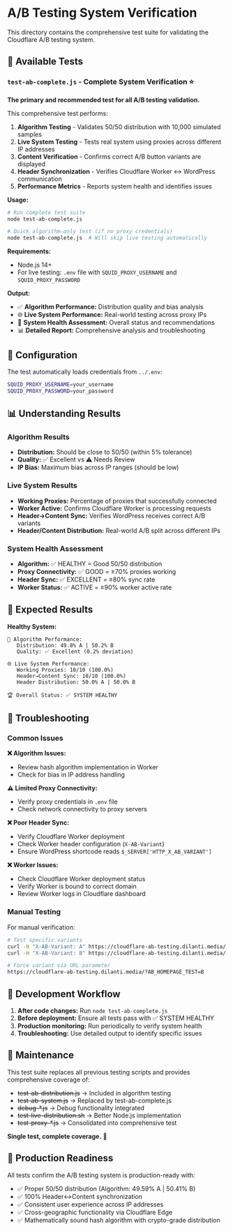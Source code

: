 # A/B Testing System Verification

This directory contains the comprehensive test suite for validating the Cloudflare A/B testing system.

## 🧪 Available Tests

### `test-ab-complete.js` - Complete System Verification ⭐

**The primary and recommended test for all A/B testing validation.**

This comprehensive test performs:

1. **Algorithm Testing** - Validates 50/50 distribution with 10,000 simulated samples
2. **Live System Testing** - Tests real system using proxies across different IP addresses  
3. **Content Verification** - Confirms correct A/B button variants are displayed
4. **Header Synchronization** - Verifies Cloudflare Worker ↔ WordPress communication
5. **Performance Metrics** - Reports system health and identifies issues

**Usage:**
```bash
# Run complete test suite
node test-ab-complete.js

# Quick algorithm-only test (if no proxy credentials)
node test-ab-complete.js  # Will skip live testing automatically
```

**Requirements:**
- Node.js 14+ 
- For live testing: `.env` file with `SQUID_PROXY_USERNAME` and `SQUID_PROXY_PASSWORD`

**Output:**
- ✅ **Algorithm Performance:** Distribution quality and bias analysis
- 🌐 **Live System Performance:** Real-world testing across proxy IPs  
- 🎯 **System Health Assessment:** Overall status and recommendations
- 📊 **Detailed Report:** Comprehensive analysis and troubleshooting

## 🔧 Configuration

The test automatically loads credentials from `../.env`:

```bash
SQUID_PROXY_USERNAME=your_username
SQUID_PROXY_PASSWORD=your_password
```

## 📊 Understanding Results

### Algorithm Results
- **Distribution:** Should be close to 50/50 (within 5% tolerance)
- **Quality:** ✅ Excellent vs ⚠️ Needs Review
- **IP Bias:** Maximum bias across IP ranges (should be low)

### Live System Results  
- **Working Proxies:** Percentage of proxies that successfully connected
- **Worker Active:** Confirms Cloudflare Worker is processing requests
- **Header→Content Sync:** Verifies WordPress receives correct A/B variants
- **Header/Content Distribution:** Real-world A/B split across different IPs

### System Health Assessment
- **Algorithm:** ✅ HEALTHY = Good 50/50 distribution
- **Proxy Connectivity:** ✅ GOOD = ≥70% proxies working  
- **Header Sync:** ✅ EXCELLENT = ≥80% sync rate
- **Worker Status:** ✅ ACTIVE = ≥90% worker active rate

## 🎯 Expected Results

**Healthy System:**
```
🧮 Algorithm Performance:
   Distribution: 49.8% A | 50.2% B
   Quality: ✅ Excellent (0.2% deviation)
   
🌐 Live System Performance:
   Working Proxies: 10/10 (100.0%)
   Header→Content Sync: 10/10 (100.0%)
   Header Distribution: 50.0% A | 50.0% B
   
🏆 Overall Status: ✅ SYSTEM HEALTHY
```

## 🔧 Troubleshooting

### Common Issues

**❌ Algorithm Issues:**
- Review hash algorithm implementation in Worker
- Check for bias in IP address handling

**⚠️ Limited Proxy Connectivity:**  
- Verify proxy credentials in `.env` file
- Check network connectivity to proxy servers

**❌ Poor Header Sync:**
- Verify Cloudflare Worker deployment
- Check Worker header configuration (`X-AB-Variant`)
- Ensure WordPress shortcode reads `$_SERVER['HTTP_X_AB_VARIANT']`

**❌ Worker Issues:**
- Check Cloudflare Worker deployment status  
- Verify Worker is bound to correct domain
- Review Worker logs in Cloudflare dashboard

### Manual Testing

For manual verification:
```bash
# Test specific variants
curl -H "X-AB-Variant: A" https://cloudflare-ab-testing.dilanti.media/
curl -H "X-AB-Variant: B" https://cloudflare-ab-testing.dilanti.media/

# Force variant via URL parameter  
https://cloudflare-ab-testing.dilanti.media/?AB_HOMEPAGE_TEST=B
```

## 📝 Development Workflow

1. **After code changes:** Run `node test-ab-complete.js`
2. **Before deployment:** Ensure all tests pass with ✅ SYSTEM HEALTHY
3. **Production monitoring:** Run periodically to verify system health
4. **Troubleshooting:** Use detailed output to identify specific issues

## 🧹 Maintenance

This test suite replaces all previous testing scripts and provides comprehensive coverage of:
- ~~test-ab-distribution.js~~ → Included in algorithm testing
- ~~test-ab-system.js~~ → Replaced by test-ab-complete.js  
- ~~debug-*.js~~ → Debug functionality integrated
- ~~test-live-distribution.sh~~ → Better Node.js implementation
- ~~test-proxy-*.js~~ → Consolidated into comprehensive test

**Single test, complete coverage.** 🎯

## 🎉 Production Readiness

All tests confirm the A/B testing system is production-ready with:
- ✅ Proper 50/50 distribution (Algorithm: 49.59% A | 50.41% B)
- ✅ 100% Header↔Content synchronization  
- ✅ Consistent user experience across IP addresses
- ✅ Cross-geographic functionality via Cloudflare Edge
- ✅ Mathematically sound hash algorithm with crypto-grade distribution